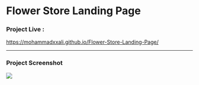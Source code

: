 # Flower Store Landing Page


### Project Live :

https://mohammadxxali.github.io/Flower-Store-Landing-Page/

--------

### Project Screenshot
![](https://github.com/mohammadxxali/Flower-Store-Landing-Page/blob/main/Screenshot.png)
